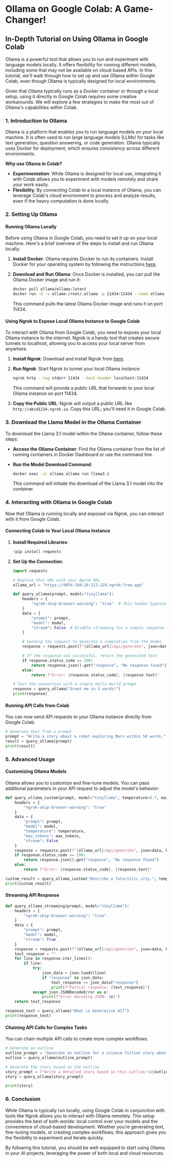# Ollama on Google Colab: A Game-Changer!

## In-Depth Tutorial on Using Ollama in Google Colab

Ollama is a powerful tool that allows you to run and experiment with language models locally. It offers flexibility for running different models, including some that may not be available on cloud-based APIs. In this tutorial, we'll walk through how to set up and use Ollama within Google Colab, even though Ollama is typically designed for local environments.

Given that Ollama typically runs as a Docker container or through a local setup, using it directly in Google Colab requires some creative workarounds. We will explore a few strategies to make the most out of Ollama's capabilities within Colab.

### 1. Introduction to Ollama

Ollama is a platform that enables you to run language models on your local machine. It is often used to run large language models (LLMs) for tasks like text generation, question answering, or code generation. Ollama typically uses Docker for deployment, which ensures consistency across different environments.

**Why use Ollama in Colab?**
- **Experimentation**: While Ollama is designed for local use, integrating it with Colab allows you to experiment with models remotely and share your work easily.
- **Flexibility**: By connecting Colab to a local instance of Ollama, you can leverage Colab's cloud environment to process and analyze results, even if the heavy computation is done locally.

### 2. Setting Up Ollama

#### Running Ollama Locally

Before using Ollama in Google Colab, you need to set it up on your local machine. Here's a brief overview of the steps to install and run Ollama locally:

1. **Install Docker**:
   Ollama requires Docker to run its containers. Install Docker for your operating system by following the instructions [here](https://docs.docker.com/get-docker/).

2. **Download and Run Ollama**:
   Once Docker is installed, you can pull the Ollama Docker image and run it:
   ```sh
   docker pull ollama/ollama:latest
   docker run -d -v ollama:/root/.ollama -p 11434:11434 --name ollama ollama/ollama
   ```
   This command pulls the latest Ollama Docker image and runs it on port 11434.

#### Using Ngrok to Expose Local Ollama Instance to Google Colab

To interact with Ollama from Google Colab, you need to expose your local Ollama instance to the internet. Ngrok is a handy tool that creates secure tunnels to localhost, allowing you to access your local server from anywhere.

1. **Install Ngrok**:
   Download and install Ngrok from [here](https://ngrok.com/download).

2. **Run Ngrok**:
   Start Ngrok to tunnel your local Ollama instance:
   ```sh
   ngrok http --log stderr 11434 --host-header localhost:11434
   ```
   This command will provide a public URL that forwards to your local Ollama instance on port 11434.

3. **Copy the Public URL**:
   Ngrok will output a public URL like `http://abcd1234.ngrok.io`. Copy this URL; you’ll need it in Google Colab.

### 3. Download the Llama Model in the Ollama Container

To download the Llama 3.1 model within the Ollama container, follow these steps:

- **Access the Ollama Container**:
  Find the Ollama container from the list of running containers in Docker Dashboard or use the command line.

- **Run the Model Download Command**:
  ```sh
  docker exec -it ollama ollama run llama3.1
  ```
  This command will initiate the download of the Llama 3.1 model into the container.

### 4. Interacting with Ollama in Google Colab

Now that Ollama is running locally and exposed via Ngrok, you can interact with it from Google Colab.

#### Connecting Colab to Your Local Ollama Instance

1. **Install Required Libraries**:
   ```python
   !pip install requests
   ```

2. **Set Up the Connection**:
   ```python
   import requests

   # Replace this URL with your Ngrok URL
   ollama_url = "https://99fd-104-28-212-129.ngrok-free.app"

   def query_ollama(prompt, model="tinyllama"):
       headers = {
           "ngrok-skip-browser-warning": "true"  # This header bypasses the Ngrok browser warning
       }
       data = {
           "prompt": prompt,
           "model": model,
           "stream": False  # Disable streaming for a simple response
       }

       # Sending the request to generate a completion from the model
       response = requests.post(f"{ollama_url}/api/generate", json=data, headers=headers)

       # If the response was successful, return the generated text
       if response.status_code == 200:
           return response.json().get("response", "No response found")
       else:
           return f"Error: {response.status_code}, {response.text}"

   # Test the connection with a simple Hello World prompt
   response = query_ollama("Greet me in 3 words!")
   print(response)
   ```

#### Running API Calls from Colab
You can now send API requests to your Ollama instance directly from Google Colab.

```python
# Generate text from a prompt
prompt = "Write a story about a robot exploring Mars within 50 words."
result = query_ollama(prompt)
print(result)
```

### 5. Advanced Usage

#### Customizing Ollama Models
Ollama allows you to customize and fine-tune models. You can pass additional parameters in your API request to adjust the model's behavior:

```python
def query_ollama_custom(prompt, model="tinyllama", temperature=0.7, max_tokens=100):
    headers = {
        "ngrok-skip-browser-warning": "true"
    }
    data = {
        "prompt": prompt,
        "model": model,
        "temperature": temperature,
        "max_tokens": max_tokens,
        "stream": False
    }
    response = requests.post(f"{ollama_url}/api/generate", json=data, headers=headers)
    if response.status_code == 200:
        return response.json().get("response", "No response found")
    else:
        return f"Error: {response.status_code}, {response.text}"

custom_result = query_ollama_custom("Describe a futuristic city.", temperature=0.8, max_tokens=50)
print(custom_result)
```

#### Streaming API Response

```python
def query_ollama_streaming(prompt, model="tinyllama"):
    headers = {
        "ngrok-skip-browser-warning": "true"
    }
    data = {
        "prompt": prompt,
        "model": model, 
        "stream": True
    }
    response = requests.post(f"{ollama_url}/api/generate", json=data, headers=headers)
    text_response = ""
    for line in response.iter_lines():
        if line:
            try:
                json_data = json.loads(line)
                if "response" in json_data:
                    text_response += json_data["response"]
                    print(f"Partial response: {text_response}")
            except json.JSONDecodeError as e:
                print(f"Error decoding JSON: {e}")
    return text_response

response_text = query_ollama("What is Generative AI?")
print(response_text)
```

#### Chaining API Calls for Complex Tasks

You can chain multiple API calls to create more complex workflows.

```python
# Generate an outline
outline_prompt = "Generate an outline for a science fiction story about time travel."
outline = query_ollama(outline_prompt)

# Generate the story based on the outline
story_prompt = f"Write a detailed story based on this outline:\n{outline}"
story = query_ollama(story_prompt)

print(story)
```

### 6. Conclusion

While Ollama is typically run locally, using Google Colab in conjunction with tools like Ngrok allows you to interact with Ollama remotely. This setup provides the best of both worlds: local control over your models and the convenience of cloud-based development. Whether you’re generating text, fine-tuning models, or creating complex workflows, this approach gives you the flexibility to experiment and iterate quickly.

By following this tutorial, you should be well-equipped to start using Ollama in your AI projects, leveraging the power of both local and cloud resources.
